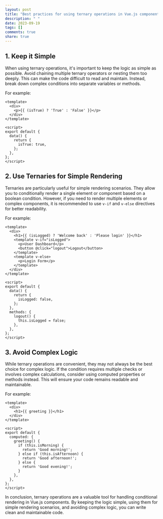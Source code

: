 ```yaml
---
layout: post
title: "Best practices for using ternary operations in Vue.js components"
description: " "
date: 2023-09-19
tags: []
comments: true
share: true
---
```


## 1. Keep it Simple
When using ternary operations, it's important to keep the logic as simple as possible. Avoid chaining multiple ternary operators or nesting them too deeply. This can make the code difficult to read and maintain. Instead, break down complex conditions into separate variables or methods.

For example:
```vue
<template>
  <div>
    <p>{{ (isTrue) ? 'True' : 'False' }}</p>
  </div>
</template>

<script>
export default {
  data() {
    return {
      isTrue: true,
    };
  },
};
</script>
```

## 2. Use Ternaries for Simple Rendering
Ternaries are particularly useful for simple rendering scenarios. They allow you to conditionally render a single element or component based on a boolean condition. However, if you need to render multiple elements or complex components, it is recommended to use `v-if` and `v-else` directives for better readability.

For example:
```vue
<template>
  <div>
    <h1>{{ (isLogged) ? 'Welcome back' : 'Please login' }}</h1>
    <template v-if="isLogged">
      <p>User Dashboard</p>
      <button @click="logout">Logout</button>
    </template>
    <template v-else>
      <p>Login Form</p>
    </template>
  </div>
</template>

<script>
export default {
  data() {
    return {
      isLogged: false,
    };
  },
  methods: {
    logout() {
      this.isLogged = false;
    },
  },
};
</script>
```

## 3. Avoid Complex Logic
While ternary operations are convenient, they may not always be the best choice for complex logic. If the condition requires multiple checks or involves complex calculations, consider using computed properties or methods instead. This will ensure your code remains readable and maintainable.

For example:
```vue
<template>
  <div>
    <h1>{{ greeting }}</h1>
  </div>
</template>

<script>
export default {
  computed: {
    greeting() {
      if (this.isMorning) {
        return 'Good morning!';
      } else if (this.isAfternoon) {
        return 'Good afternoon!';
      } else {
        return 'Good evening!';
      }
    },
  },
};
</script>
```

In conclusion, ternary operations are a valuable tool for handling conditional rendering in Vue.js components. By keeping the logic simple, using them for simple rendering scenarios, and avoiding complex logic, you can write clean and maintainable code.
